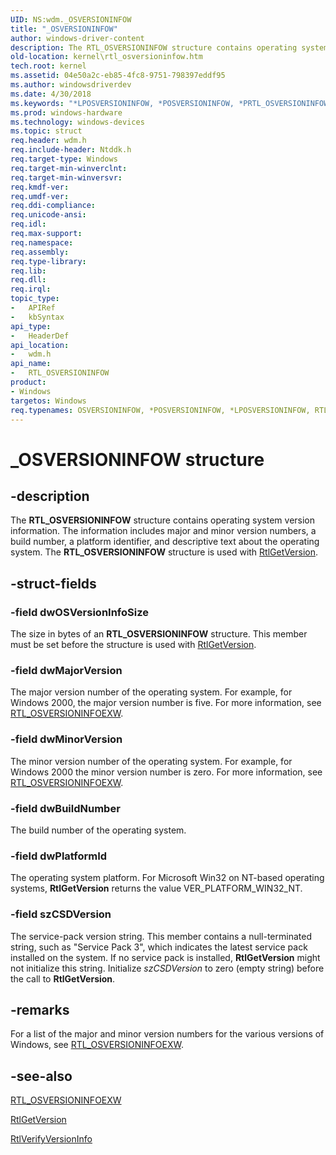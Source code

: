 ```yaml
---
UID: NS:wdm._OSVERSIONINFOW
title: "_OSVERSIONINFOW"
author: windows-driver-content
description: The RTL_OSVERSIONINFOW structure contains operating system version information.
old-location: kernel\rtl_osversioninfow.htm
tech.root: kernel
ms.assetid: 04e50a2c-eb85-4fc8-9751-798397eddf95
ms.author: windowsdriverdev
ms.date: 4/30/2018
ms.keywords: "*LPOSVERSIONINFOW, *POSVERSIONINFOW, *PRTL_OSVERSIONINFOW, OSVERSIONINFO, OSVERSIONINFOW, PRTL_OSVERSIONINFOW, PRTL_OSVERSIONINFOW structure pointer [Kernel-Mode Driver Architecture], RTL_OSVERSIONINFOW, RTL_OSVERSIONINFOW structure [Kernel-Mode Driver Architecture], _OSVERSIONINFOW, kernel.rtl_osversioninfow, kstruct_d_61d86312-0550-4bce-81c8-bb29551cc586.xml, wdm/PRTL_OSVERSIONINFOW, wdm/RTL_OSVERSIONINFOW"
ms.prod: windows-hardware
ms.technology: windows-devices
ms.topic: struct
req.header: wdm.h
req.include-header: Ntddk.h
req.target-type: Windows
req.target-min-winverclnt: 
req.target-min-winversvr: 
req.kmdf-ver: 
req.umdf-ver: 
req.ddi-compliance: 
req.unicode-ansi: 
req.idl: 
req.max-support: 
req.namespace: 
req.assembly: 
req.type-library: 
req.lib: 
req.dll: 
req.irql: 
topic_type:
-	APIRef
-	kbSyntax
api_type:
-	HeaderDef
api_location:
-	wdm.h
api_name:
-	RTL_OSVERSIONINFOW
product:
- Windows
targetos: Windows
req.typenames: OSVERSIONINFOW, *POSVERSIONINFOW, *LPOSVERSIONINFOW, RTL_OSVERSIONINFOW, *PRTL_OSVERSIONINFOW
---
```


# _OSVERSIONINFOW structure


## -description


The <b>RTL_OSVERSIONINFOW</b> structure contains operating system version information. The information includes major and minor version numbers, a build number, a platform identifier, and descriptive text about the operating system. The <b>RTL_OSVERSIONINFOW</b> structure is used with <a href="https://msdn.microsoft.com/library/windows/hardware/ff561910">RtlGetVersion</a>. 


## -struct-fields




### -field dwOSVersionInfoSize

The size in bytes of an <b>RTL_OSVERSIONINFOW</b> structure. This member must be set before the structure is used with <a href="https://msdn.microsoft.com/library/windows/hardware/ff561910">RtlGetVersion</a>.


### -field dwMajorVersion

The major version number of the operating system. For example, for Windows 2000, the major version number is five. For more information, see <a href="https://msdn.microsoft.com/library/windows/hardware/ff563620">RTL_OSVERSIONINFOEXW</a>.


### -field dwMinorVersion

The minor version number of the operating system. For example, for Windows 2000 the minor version number is zero. For more information, see <a href="https://msdn.microsoft.com/library/windows/hardware/ff563620">RTL_OSVERSIONINFOEXW</a>. 


### -field dwBuildNumber

The build number of the operating system.


### -field dwPlatformId

The operating system platform. For Microsoft Win32 on NT-based operating systems, <b>RtlGetVersion</b> returns the value VER_PLATFORM_WIN32_NT.


### -field szCSDVersion

The service-pack version string. This member contains a null-terminated string, such as "Service Pack 3", which indicates the latest service pack installed on the system. If no service pack is installed, <b>RtlGetVersion</b> might not initialize this string. Initialize <i>szCSDVersion</i> to zero (empty string) before the call to <b>RtlGetVersion</b>.


## -remarks



For a list of the major and minor version numbers for the various versions of Windows, see <a href="https://msdn.microsoft.com/library/windows/hardware/ff563620">RTL_OSVERSIONINFOEXW</a>.




## -see-also




<a href="https://msdn.microsoft.com/library/windows/hardware/ff563620">RTL_OSVERSIONINFOEXW</a>



<a href="https://msdn.microsoft.com/library/windows/hardware/ff561910">RtlGetVersion</a>



<a href="https://msdn.microsoft.com/library/windows/hardware/ff563026">RtlVerifyVersionInfo</a>
 

 

